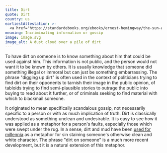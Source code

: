```yaml
---
title: Dirt
quote: Dirt
country: us
earliestAttestation: >-
  <a href="https://standardebooks.org/ebooks/ernest-hemingway/the-sun-also-rises/text/chapter-2#:~:text=%E2%80%9CDo%20you%20know%20any%20dirt?%E2%80%9D%20I%20asked." target="_blank"><i>The Sun Also Rises</i></a> by Ernest Hemingway (1926)
meaning: Incriminating information or gossip
image: image.svg
image_alt: A dust cloud over a pile of dirt
---
```


To have dirt on someone is to know something about him that could be used against him. This information is not public, and the person would not want it to be known by others. It is usually knowledge that someone did something illegal or immoral but can just be something embarrassing. The phrase "digging up dirt" is often used in the context of politicians trying to find dirt on their opponents to tarnish their image in the public opinion, of tabloids trying to find semi-plausible stories to outrage the public into buying to read about it further, or of criminals seeking to find material with which to blackmail someone.

It originated to mean specifically scandalous gossip, not necessarily specific to a person or with as much implication of truth. Dirt is classically understood as something unclean and undesirable. It is easy to see how it was applied as a metaphor for a person's faults, especially those which were swept under the rug. In a sense, dirt and mud have been [used for millennia](https://www.biblegateway.com/passage/?search=2%20Peter%202:20%E2%80%9322;%201%20Corinthians%204:13;%20Isaiah%2064:6&version=KJV) as a metaphor for sin staining someone's otherwise clean and white character. The phrase "dirt on someone" is a much more recent development, but it is a natural extension of this metaphor.
